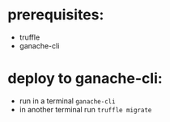 # prerequisites:
- truffle
- ganache-cli

# deploy to ganache-cli:
- run in a terminal `ganache-cli`
- in another terminal run `truffle migrate`
